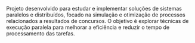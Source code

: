 Projeto desenvolvido para estudar e implementar soluções de sistemas paralelos e distribuídos, focado na simulação e otimização de processos relacionados a resultados de concursos. O objetivo é explorar técnicas de execução paralela para melhorar a eficiência e reduzir o tempo de processamento das tarefas.
